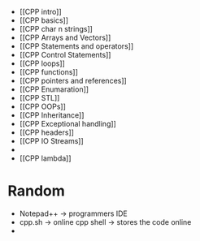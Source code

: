 - [[CPP intro]]
- [[CPP basics]]
- [[CPP char n strings]]
- [[CPP Arrays and Vectors]]
- [[CPP Statements and operators]]
- [[CPP Control Statements]]
- [[CPP loops]]
- [[CPP functions]]
- [[CPP pointers and references]]
- [[CPP Enumaration]]
- [[CPP STL]]
- [[CPP OOPs]]
- [[CPP Inheritance]]
- [[CPP Exceptional handling]]
- [[CPP headers]]
- [[CPP IO Streams]]
- 
- [[CPP lambda]]


# Random
- Notepad++   -> programmers IDE
- cpp.sh  -> online cpp shell  -> stores the code online
- 